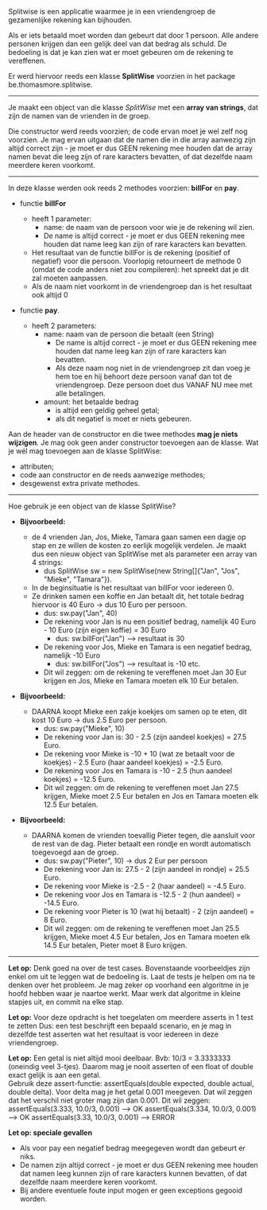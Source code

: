 Splitwise is een applicatie waarmee je in een vriendengroep de gezamenlijke rekening kan bijhouden.

Als er iets betaald moet worden dan gebeurt dat door 1 persoon.
Alle andere personen krijgen dan een gelijk deel van dat bedrag als schuld.
De bedoeling is dat je kan zien wat er moet gebeuren om de rekening te vereffenen.

Er werd hiervoor reeds een klasse **SplitWise** voorzien in het package be.thomasmore.splitwise.

---
Je maakt een object van die klasse _SplitWise_ met een **array van strings**, dat zijn de namen van de vrienden in de groep.

Die constructor werd reeds voorzien; de code ervan moet je wel zelf nog voorzien.
Je mag ervan uitgaan dat de namen die in die array aanwezig zijn altijd correct zijn - je moet er dus GEEN rekening mee houden dat de array namen bevat die leeg zijn of rare karacters bevatten, of dat dezelfde naam meerdere keren voorkomt.

---
In deze klasse werden ook reeds 2 methodes voorzien:  **billFor** en **pay**.

* functie **billFor**
  * heeft 1 parameter:
    * name: de naam van de persoon voor wie je de rekening wil zien.
    * De name is altijd correct - je moet er dus GEEN rekening mee houden dat name leeg kan zijn of rare karacters kan bevatten.
  * Het resultaat van de functie billFor is de rekening (positief of negatief) voor die persoon. Voorlopig retourneert de methode 0 (omdat de code anders niet zou compileren): het spreekt dat je dit zal moeten aanpassen.
  * Als de naam niet voorkomt in de vriendengroep dan is het resultaat ook altijd 0

* functie **pay**.
  * heeft 2 parameters:
    * name: naam van de persoon die betaalt (een String)
      * De name is altijd correct - je moet er dus GEEN rekening mee houden dat name leeg kan zijn of rare karacters kan bevatten.
      * Als deze naam nog niet in de vriendengroep zit dan voeg je hem toe en hij behoort deze persoon vanaf dan tot de vriendengroep. Deze persoon doet dus VANAF NU mee met alle betalingen.
    * amount: het betaalde bedrag
      * is altijd een geldig geheel getal;
      * als dit negatief is moet er niets gebeuren.

Aan de header van de constructor en die twee methodes **mag je niets wijzigen**. Je mag ook geen ander constructor toevoegen aan de klasse.
Wat je wél mag toevoegen aan de klasse SplitWise:
- attributen;
- code aan constructor en de reeds aanwezige methodes;
- desgewenst extra private methodes.

---
Hoe gebruik je een object van de klasse SplitWise?
* **Bijvoorbeeld:**
  * de 4 vrienden Jan, Jos, Mieke, Tamara gaan samen een dagje op stap en ze willen de kosten zo eerlijk mogelijk verdelen. Je maakt dus een nieuw object van SplitWise met als parameter een array van 4 strings:
    * dus SplitWise sw = new SplitWise(new String[]{"Jan", "Jos", "Mieke", "Tamara"}).
  * In de beginsituatie is het resultaat van billFor voor iedereen 0.
  * Ze drinken samen een koffie en Jan betaalt dit, het totale bedrag hiervoor is 40 Euro -> dus 10 Euro per persoon.
    * dus:  sw.pay("Jan", 40)
    * De rekening voor Jan is nu een positief bedrag, namelijk 40 Euro - 10 Euro (zijn eigen koffie) = 30 Euro
      * dus: sw.billFor("Jan") --> resultaat is 30
    * De rekening voor Jos, Mieke en Tamara is een negatief bedrag, namelijk -10 Euro
      * dus: sw.billFor("Jos") --> resultaat is -10 etc.
    * Dit wil zeggen: om de rekening te vereffenen moet Jan 30 Eur krijgen en Jos, Mieke en Tamara moeten elk 10 Eur
      betalen.

* **Bijvoorbeeld:**
  * DAARNA koopt Mieke een zakje koekjes om samen op te eten, dit kost 10 Euro -> dus 2.5 Euro per persoon.
    * dus: sw.pay("Mieke", 10)
    * De rekening voor Jan is: 30 - 2.5 (zijn aandeel koekjes) = 27.5 Euro.
    * De rekening voor Mieke is -10 + 10 (wat ze betaalt voor de koekjes) - 2.5 Euro (haar aandeel koekjes) = -2.5 Euro.
    * De rekening voor Jos en Tamara is -10 - 2.5 (hun aandeel koekjes) = -12.5 Euro.
    * Dit wil zeggen: om de rekening te vereffenen moet Jan 27.5 krijgen, Mieke moet 2.5 Eur betalen en Jos en Tamara
      moeten elk 12.5 Eur betalen.

* **Bijvoorbeeld:**
  * DAARNA komen de vrienden toevallig Pieter tegen, die aansluit voor de rest van de dag. Pieter betaalt een rondje en wordt automatisch toegevoegd aan de groep.
    * dus: sw.pay("Pieter", 10) -> dus 2 Eur per persoon
    * De rekening voor Jan is: 27.5 - 2 (zijn aandeel in rondje) = 25.5 Euro.
    * De rekening voor Mieke is -2.5 - 2 (haar aandeel) = -4.5 Euro.
    * De rekening voor Jos en Tamara is -12.5 - 2 (hun aandeel) = -14.5 Euro.
    * De rekening voor Pieter is 10 (wat hij betaalt) - 2 (zijn aandeel) = 8 Euro.
    * Dit wil zeggen: om de rekening te vereffenen moet Jan 25.5 krijgen, Mieke moet 4.5 Eur betalen, Jos en Tamara
      moeten elk 14.5 Eur betalen, Pieter moet 8 Euro krijgen.

---

**Let op:**
Denk goed na over de test cases. Bovenstaande voorbeeldjes zijn enkel om uit te leggen wat de bedoeling is.
Laat de tests je helpen om na te denken over het probleem.
Je mag zeker op voorhand een algoritme in je hoofd hebben waar je naartoe werkt.
Maar werk dat algoritme in kleine stapjes uit, en commit na elke stap.

**Let op:**
Voor deze opdracht is het toegelaten om meerdere asserts in 1 test te zetten
Dus: een test beschrijft een bepaald scenario, en je mag in dezelfde test asserten wat het resultaat is voor iedereen in deze vriendengroep.

**Let op:**
Een getal is niet altijd mooi deelbaar.
Bvb: 10/3 = 3.3333333 (oneindig veel 3-tjes).
Daarom mag je nooit asserten of een float of double exact gelijk is aan een getal.  
Gebruik deze assert-functie: assertEquals(double expected, double actual, double delta).
Voor delta mag je het getal 0.001 meegeven. Dat wil zeggen dat het verschil niet groter mag zijn dan 0.001.
Dit wil zeggen:
assertEquals(3.333, 10.0/3, 0.001) --> OK
assertEquals(3.334, 10.0/3, 0.001) --> OK
assertEquals(3.33, 10.0/3, 0.001) --> ERROR

**Let op: speciale gevallen**
* Als voor pay een negatief bedrag meegegeven wordt dan gebeurt er niks.
* De namen zijn altijd correct - je moet er dus GEEN rekening mee houden dat namen leeg kunnen zijn of rare karacters kunnen bevatten, of dat dezelfde naam meerdere keren voorkomt.
* Bij andere eventuele foute input mogen er geen exceptions gegooid worden. 
